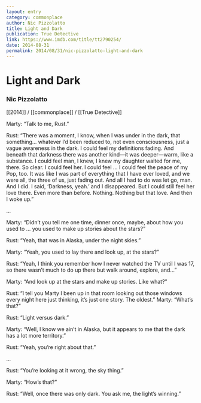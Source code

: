 ```yaml
---
layout: entry
category: commonplace
author: Nic Pizzolatto
title: Light and Dark
publication: True Detective
link: https://www.imdb.com/title/tt2790254/
date: 2014-08-31
permalink: 2014/08/31/nic-pizzolatto-light-and-dark
---
```


# Light and Dark

### Nic Pizzolatto

[[2014]] / [[commonplace]] / [[True Detective]]

Marty: “Talk to me, Rust.”

Rust: “There was a moment, I know, when I was under in the dark, that something… whatever I’d been reduced to, not even consciousness, just a vague awareness in the dark. I could feel my definitions fading. And beneath that darkness there was another kind—it was deeper—warm, like a substance. I could feel man, I knew, I knew my daughter waited for me, there. So clear. I could feel her. I could feel … I could feel the peace of my Pop, too. It was like I was part of everything that I have ever loved, and we were all, the three of us, just fading out. And all I had to do was let go, man. And I did. I said, ‘Darkness, yeah.’ and I disappeared. But I could still feel her love there. Even more than before. Nothing. Nothing but that love. And then I woke up.”

...

Marty: “Didn’t you tell me one time, dinner once, maybe, about how you used to ... you used to make up stories about the stars?”

Rust: “Yeah, that was in Alaska, under the night skies.”

Marty: “Yeah, you used to lay there and look up, at the stars?”

Rust: “Yeah, I think you remember how I never watched the TV until I was 17, so there wasn’t much to do up there but walk around, explore, and...”

Marty: “And look up at the stars and make up stories. Like what?”

Rust: “I tell you Marty I been up in that room looking out those windows every night here just thinking, it’s just one story. The oldest.”
Marty: “What’s that?”

Rust: “Light versus dark.”

Marty: “Well, I know we ain’t in Alaska, but it appears to me that the dark has a lot more territory.”

Rust: “Yeah, you’re right about that.”

...

Rust: “You’re looking at it wrong, the sky thing.”

Marty: “How’s that?”

Rust: “Well, once there was only dark. You ask me, the light’s winning.”